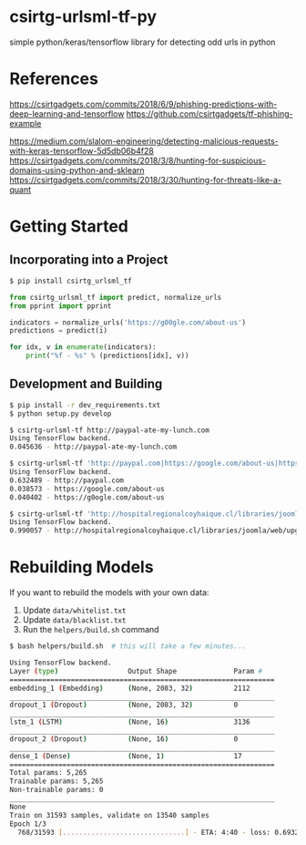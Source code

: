 # csirtg-urlsml-tf-py
simple python/keras/tensorflow library for detecting odd urls in python

# References

https://csirtgadgets.com/commits/2018/6/9/phishing-predictions-with-deep-learning-and-tensorflow
https://github.com/csirtgadgets/tf-phishing-example

https://medium.com/slalom-engineering/detecting-malicious-requests-with-keras-tensorflow-5d5db06b4f28
https://csirtgadgets.com/commits/2018/3/8/hunting-for-suspicious-domains-using-python-and-sklearn
https://csirtgadgets.com/commits/2018/3/30/hunting-for-threats-like-a-quant

# Getting Started

## Incorporating into a Project

```bash
$ pip install csirtg_urlsml_tf
```

```python
from csirtg_urlsml_tf import predict, normalize_urls
from pprint import pprint

indicators = normalize_urls('https://g00gle.com/about-us')
predictions = predict(i)

for idx, v in enumerate(indicators):
    print("%f - %s" % (predictions[idx], v))
```


## Development and Building
```bash
$ pip install -r dev_requirements.txt
$ python setup.py develop

$ csirtg-urlsml-tf http://paypal-ate-my-lunch.com
Using TensorFlow backend.
0.045636 - http://paypal-ate-my-lunch.com

$ csirtg-urlsml-tf 'http://paypal.com|https://google.com/about-us|https://g0ogle.com/about-us'
Using TensorFlow backend.
0.632489 - http://paypal.com
0.038573 - https://google.com/about-us
0.040402 - https://g0ogle.com/about-us

$ csirtg-urlsml-tf 'http://hospitalregionalcoyhaique.cl/libraries/joomla/web/upgrade/verification/32216DN73N1C35BM7D9M/card.php'
Using TensorFlow backend.
0.990057 - http://hospitalregionalcoyhaique.cl/libraries/joomla/web/upgrade/verification/32216DN73N1C35BM7D9M/card.php
```

# Rebuilding Models

If you want to rebuild the models with your own data:

1. Update `data/whitelist.txt`
1. Update `data/blacklist.txt`
1. Run the `helpers/build.sh` command

```bash
$ bash helpers/build.sh  # this will take a few minutes...

Using TensorFlow backend.
Layer (type)                 Output Shape              Param #
=================================================================
embedding_1 (Embedding)      (None, 2083, 32)          2112
_________________________________________________________________
dropout_1 (Dropout)          (None, 2083, 32)          0
_________________________________________________________________
lstm_1 (LSTM)                (None, 16)                3136
_________________________________________________________________
dropout_2 (Dropout)          (None, 16)                0
_________________________________________________________________
dense_1 (Dense)              (None, 1)                 17
=================================================================
Total params: 5,265
Trainable params: 5,265
Non-trainable params: 0
_________________________________________________________________
None
Train on 31593 samples, validate on 13540 samples
Epoch 1/3
  768/31593 [..............................] - ETA: 4:40 - loss: 0.6932 - acc: 0.4922

```

